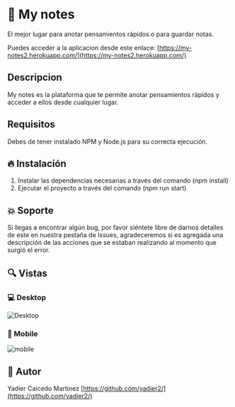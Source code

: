 # 💎  My notes
El mejor lugar para anotar pensamientos rápidos o para guardar notas.

Puedes acceder a la aplicacion desde este enlace:
[https://my-notes2.herokuapp.com/](https://my-notes2.herokuapp.com/)

## Descripcion
My notes es la plataforma que te permite anotar pensamientos rápidos y acceder a ellos desde cualquier lugar.

## Requisitos
Debes de tener instalado NPM y Node.js para su correcta ejecución.

## 🔥 Instalación
1. Instalar las dependencias necesarias a través  del comando (npm install)<br/>
2. Ejecutar el proyecto a través  del comando (npm run start)

## :collision: Soporte
Si llegas a encontrar algún bug, por favor siéntete libre de darnos detalles de este en nuestra pestaña de Issues, agradeceremos si es agregada una descripción de las acciones que se estaban realizando al momento que surgió el error.

## 🔍 Vistas 

### 💻 Desktop
![Desktop](https://i.ibb.co/qxK4q6F/Desktop.png)

### 📱 Mobile

![mobile](https://i.ibb.co/q9Twj5x/mobile.png)


## 🌟 Autor

Yadier Caicedo Martinez [https://github.com/yadier2/](https://github.com/yadier2/)

